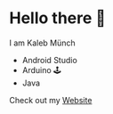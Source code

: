 # Hello there 👋

I am Kaleb Münch  
- Android Studio  
- Arduino 🕹️
- Java  

Check out my [Website](https://kamuench.github.io/blog/)
